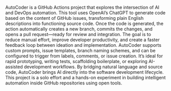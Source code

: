 AutoCoder is a GitHub Actions project that explores the intersection of AI and DevOps automation. This tool uses OpenAI’s ChatGPT to generate code based on the content of GitHub issues, transforming plain English descriptions into functioning source code. Once the code is generated, the action automatically creates a new branch, commits the changes, and opens a pull request—ready for review and integration. The goal is to reduce manual effort, improve developer productivity, and create a faster feedback loop between ideation and implementation. AutoCoder supports custom prompts, issue templates, branch naming schemes, and can be configured to trigger from labels, comments, or issue creation. It’s ideal for rapid prototyping, writing tests, scaffolding boilerplate, or exploring AI-assisted development workflows. By bridging natural language and source code, AutoCoder brings AI directly into the software development lifecycle. This project is a solo effort and a hands-on experiment in building intelligent automation inside GitHub repositories using open tools.
